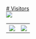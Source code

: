 <a href="https://profile-counter.glitch.me/aint/count.svg"><p align="left"> # Visitors<br> <img src="https://profile-counter.glitch.me/aint/count.svg" /></a>

<table style="width:100%">
  <tr>
    <th> <img align="center" src="https://github-readme-stats.vercel.app/api?username=aint&show_icons=true" /> </th>
    <th> <img align="center" src="https://github-readme-stats.vercel.app/api/top-langs/?username=aint&hide=html&layout=compact" /> </th>
  </tr>
</table>

<!--
### Hi there 👋

Here are some ideas to get you started:

- 🔭 I’m currently working on ...
- 🌱 I’m currently learning ...
- 👯 I’m looking to collaborate on ...
- 🤔 I’m looking for help with ...
- 💬 Ask me about ...
- 📫 How to reach me: ...
- 😄 Pronouns: ...
- ⚡ Fun fact: ...
-->
